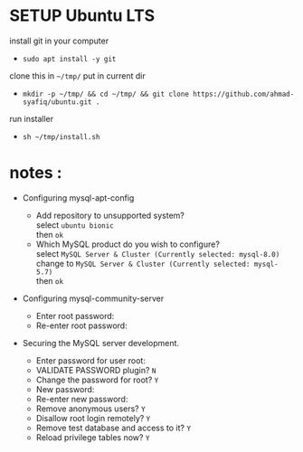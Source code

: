 # SETUP Ubuntu LTS

install git in your computer
* `sudo apt install -y git`

clone this in `~/tmp/` put in current dir
* `mkdir -p ~/tmp/ && cd ~/tmp/ && git clone https://github.com/ahmad-syafiq/ubuntu.git .`

run installer
* `sh ~/tmp/install.sh`

# notes :
- Configuring mysql-apt-config
	- Add repository to unsupported system? <br />
		select `ubuntu bionic`  <br />
		then `ok`
	- Which MySQL product do you wish to configure? <br />
		select `MySQL Server & Cluster (Currently selected: mysql-8.0)`  <br />
		change to `MySQL Server & Cluster (Currently selected: mysql-5.7)`  <br />
		then `ok`

- Configuring mysql-community-server
	- Enter root password:
	- Re-enter root password:

- Securing the MySQL server development.
	- Enter password for user root:
	- VALIDATE PASSWORD plugin? `N`
	- Change the password for root? `Y`
	- New password:
	- Re-enter new password:
	- Remove anonymous users? `Y`
	- Disallow root login remotely? `Y`
	- Remove test database and access to it? `Y`
	- Reload privilege tables now? `Y`

